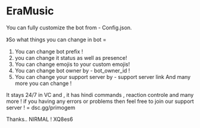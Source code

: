 # EraMusic

You can fully customize the bot from - Config.json. 

》So what things you can change in bot =
1. You can change bot prefix ! 
2. you can change it status as well as presence!
3. You can change emojis to your custom emojis! 
4. You can change bot owner by - bot_owner_id ! 
5. You can change your support server by - support server link
And many more you can change ! 

It stays 24/7 in VC and , it has hindi commands , reaction controle and many more !
if you having any errors or problems then feel free to join our support server ! =  dsc.gg/primogem




Thanks..
NIRMAL ! XQ8es6
